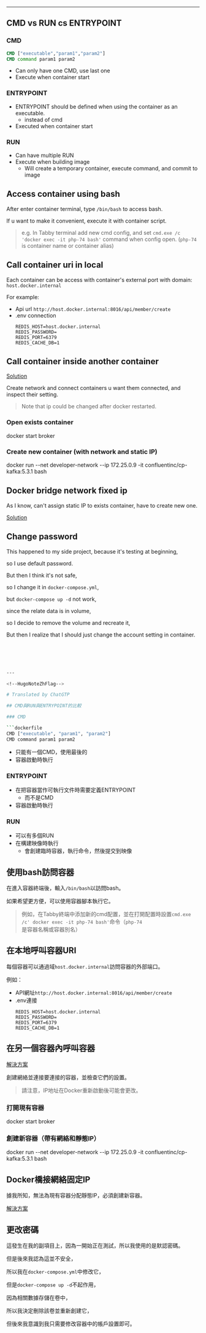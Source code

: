 <!--HugoNoteFlag-->

---

## CMD vs RUN cs ENTRYPOINT

### CMD

```dockerfile
CMD ["executable","param1","param2"]
CMD command param1 param2
```

* Can only have one CMD, use last one
* Execute when container start

### ENTRYPOINT

* ENTRYPOINT should be defined when using the container as an executable.
  * instead of cmd
* Executed when container start

### RUN

* Can have multiple RUN
* Execute when building image
  * Will create a temporary container, execute command, and commit to image

## Access container using bash

After enter container terminal, type `/bin/bash` to access bash.

If u want to make it convenient, execute it with container script.

> e.g. In Tabby terminal add new cmd config, and set `cmd.exe /c 'docker exec -it php-74 bash'` command when config open. (`php-74` is container name or container alias)


## Call container uri in local

Each container can be access with container's external port with domain: `host.docker.internal`

For example:

* Api url `http://host.docker.internal:8016/api/member/create`
* .env connection
    ```
    REDIS_HOST=host.docker.internal
    REDIS_PASSWORD=
    REDIS_PORT=6379
    REDIS_CACHE_DB=1
    ```

## Call container inside another container

[Solution](https://stackoverflow.com/questions/42385977/accessing-a-docker-container-from-another-container)

Create network and connect containers u want them connected, and inspect their setting.

> Note that ip could be changed after docker restarted.

### Open exists container

docker start broker

### Create new container (with network and static IP)

docker run --net developer-network --ip 172.25.0.9 -it confluentinc/cp-kafka:5.3.1 bash

## Docker bridge network fixed ip

As I know, can't assign static IP to exists container, have to create new one.

[Solution](https://stackoverflow.com/questions/27937185/assign-static-ip-to-docker-container)

## Change password

This happened to my side project, because it's testing at beginning,

so I use default password.

But then I think it's not safe, 

so I change it in `docker-compose.yml`,

but `docker-compose up -d` not work,

since the relate data is in volume,

so I decide to remove the volume and recreate it,

But then I realize that I should just change the account setting in container.


```bash





---

<!--HugoNoteZhFlag-->

# Translated by ChatGTP

## CMD與RUN與ENTRYPOINT的比較

### CMD

```dockerfile
CMD ["executable", "param1", "param2"]
CMD command param1 param2
```

* 只能有一個CMD，使用最後的
* 容器啟動時執行

### ENTRYPOINT

* 在把容器當作可執行文件時需要定義ENTRYPOINT
  * 而不是CMD
* 容器啟動時執行

### RUN

* 可以有多個RUN
* 在構建映像時執行
  * 會創建臨時容器，執行命令，然後提交到映像

## 使用bash訪問容器

在進入容器終端後，輸入`/bin/bash`以訪問bash。

如果希望更方便，可以使用容器腳本執行它。

> 例如，在Tabby終端中添加新的cmd配置，並在打開配置時設置`cmd.exe /c' docker exec -it php-74 bash'`命令（`php-74`是容器名稱或容器別名）


## 在本地呼叫容器URI

每個容器可以通過域`host.docker.internal`訪問容器的外部端口。

例如：

* API網址`http://host.docker.internal:8016/api/member/create`
* .env連接
    ```
    REDIS_HOST=host.docker.internal
    REDIS_PASSWORD=
    REDIS_PORT=6379
    REDIS_CACHE_DB=1
    ```

## 在另一個容器內呼叫容器

[解決方案](https://stackoverflow.com/questions/42385977/accessing-a-docker-container-from-another-container)

創建網絡並連接要連接的容器，並檢查它們的設置。

> 請注意，IP地址在Docker重新啟動後可能會更改。

### 打開現有容器

docker start broker

### 創建新容器（帶有網絡和靜態IP）

docker run --net developer-network --ip 172.25.0.9 -it confluentinc/cp-kafka:5.3.1 bash

## Docker橋接網絡固定IP

據我所知，無法為現有容器分配靜態IP，必須創建新容器。

[解決方案](https://stackoverflow.com/questions/27937185/assign-static-ip-to-docker-container)

## 更改密碼

這發生在我的副項目上，因為一開始正在測試，所以我使用的是默認密碼。

但是後來我認為這並不安全，

所以我在`docker-compose.yml`中修改它，

但是`docker-compose up -d`不起作用，

因為相關數據存儲在卷中，

所以我決定刪除該卷並重新創建它，

但後來我意識到我只需要修改容器中的帳戶設置即可。